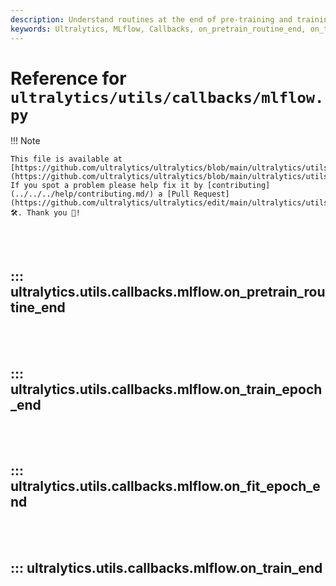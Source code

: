 ```yaml
---
description: Understand routines at the end of pre-training and training in Ultralytics. Elevate your MLflow callbacks expertise.
keywords: Ultralytics, MLflow, Callbacks, on_pretrain_routine_end, on_train_end, Machine Learning, Training
---
```


# Reference for `ultralytics/utils/callbacks/mlflow.py`

!!! Note

    This file is available at [https://github.com/ultralytics/ultralytics/blob/main/ultralytics/utils/callbacks/mlflow.py](https://github.com/ultralytics/ultralytics/blob/main/ultralytics/utils/callbacks/mlflow.py). If you spot a problem please help fix it by [contributing](../../../help/contributing.md/) a [Pull Request](https://github.com/ultralytics/ultralytics/edit/main/ultralytics/utils/callbacks/mlflow.py) 🛠️. Thank you 🙏!

<br><br>

## ::: ultralytics.utils.callbacks.mlflow.on_pretrain_routine_end

<br><br>

## ::: ultralytics.utils.callbacks.mlflow.on_train_epoch_end

<br><br>

## ::: ultralytics.utils.callbacks.mlflow.on_fit_epoch_end

<br><br>

## ::: ultralytics.utils.callbacks.mlflow.on_train_end

<br><br>
